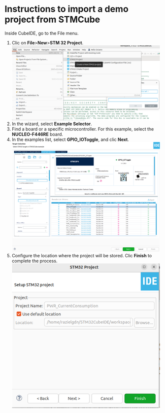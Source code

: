 # Instructions to import a demo project from STMCube
Inside CubeIDE, go to the File menu.   
1. Clic on **File**>**New**>**STM 32 Project**.  
![](images/01openDemo.png)   
2. In the wizard, select  **Example Selector**.  
3. Find a board or a specific microcontroller. For this example, select the **NUCLEO-F446RE** board.    
4. In the examples list, select **GPIO_IOToggle**, and clic **Next**.   
![](images/02openDemo.png)  
5. Configure the location where the project will be stored. Clic **Finish** to complete the process.   
![](images/03openDemo.png)   
